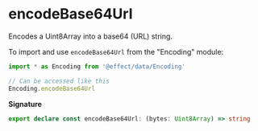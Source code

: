 # encodeBase64Url

Encodes a Uint8Array into a base64 (URL) string.

To import and use `encodeBase64Url` from the "Encoding" module:

```ts
import * as Encoding from '@effect/data/Encoding'

// Can be accessed like this
Encoding.encodeBase64Url
```

**Signature**

```ts
export declare const encodeBase64Url: (bytes: Uint8Array) => string
```
